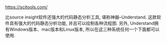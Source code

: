 https://scitools.com/

比source insight软件还强大的代码静态分析工具, 堪称神器–Understand. 这款软件具有强大的代码静态分析功能, 并且可以绘制各种流程图. 另外, Understand拥有Windows版本、mac版本和Linux版本, 所以在这三种系统任何一个下面都可以使用. 

